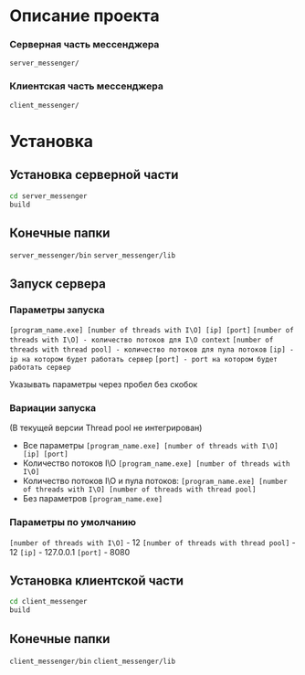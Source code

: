 # Описание проекта

### Серверная часть мессенджера
```server_messenger/``` 
### Клиентская часть мессенджера
```client_messenger/``` 

# Установка
## Установка серверной части
```bash
cd server_messenger
build
```
## Конечные папки
```server_messenger/bin```
```server_messenger/lib``` 

## Запуск сервера
### Параметры запуска
```[program_name.exe] [number of threads with I\O] [ip] [port]```
```[number of threads with I\O] - количество потоков для I\O context```
```[number of threads with thread pool] - количество потоков для пула потоков```
```[ip] - ip на котором будет работать сервер```
```[port] - port на котором будет работать сервер``` 

Указывать параметры через пробел без скобок

### Вариации запуска
(В текущей версии Thread pool не интегрирован)
- Все параметры ```[program_name.exe] [number of threads with I\O] [ip] [port]```
- Количество потоков I\O ```[program_name.exe] [number of threads with I\O]```
- Количество потоков I\O и пула потоков: 
```[program_name.exe] [number of threads with I\O] [number of threads with thread pool]```
- Без параметров ```[program_name.exe]```

### Параметры по умолчанию
```[number of threads with I\O]``` - 12
```[number of threads with thread pool]``` - 12
```[ip]``` - 127.0.0.1
```[port]``` - 8080
## Установка клиентской части
```bash
cd client_messenger
build
```
## Конечные папки
```client_messenger/bin```
```client_messenger/lib```
